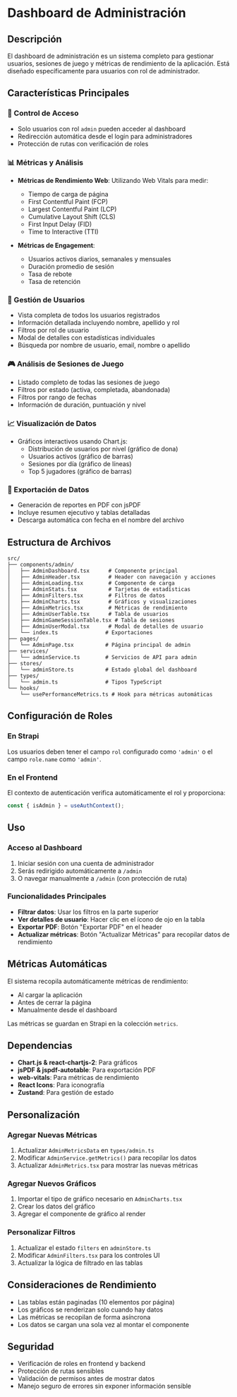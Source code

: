 # Dashboard de Administración

## Descripción

El dashboard de administración es un sistema completo para gestionar usuarios, sesiones de juego y métricas de rendimiento de la aplicación. Está diseñado específicamente para usuarios con rol de administrador.

## Características Principales

### 🔐 Control de Acceso
- Solo usuarios con rol `admin` pueden acceder al dashboard
- Redirección automática desde el login para administradores
- Protección de rutas con verificación de roles

### 📊 Métricas y Análisis
- **Métricas de Rendimiento Web**: Utilizando Web Vitals para medir:
  - Tiempo de carga de página
  - First Contentful Paint (FCP)
  - Largest Contentful Paint (LCP)
  - Cumulative Layout Shift (CLS)
  - First Input Delay (FID)
  - Time to Interactive (TTI)

- **Métricas de Engagement**:
  - Usuarios activos diarios, semanales y mensuales
  - Duración promedio de sesión
  - Tasa de rebote
  - Tasa de retención

### 👥 Gestión de Usuarios
- Vista completa de todos los usuarios registrados
- Información detallada incluyendo nombre, apellido y rol
- Filtros por rol de usuario
- Modal de detalles con estadísticas individuales
- Búsqueda por nombre de usuario, email, nombre o apellido

### 🎮 Análisis de Sesiones de Juego
- Listado completo de todas las sesiones de juego
- Filtros por estado (activa, completada, abandonada)
- Filtros por rango de fechas
- Información de duración, puntuación y nivel

### 📈 Visualización de Datos
- Gráficos interactivos usando Chart.js:
  - Distribución de usuarios por nivel (gráfico de dona)
  - Usuarios activos (gráfico de barras)
  - Sesiones por día (gráfico de líneas)
  - Top 5 jugadores (gráfico de barras)

### 📄 Exportación de Datos
- Generación de reportes en PDF con jsPDF
- Incluye resumen ejecutivo y tablas detalladas
- Descarga automática con fecha en el nombre del archivo

## Estructura de Archivos

```
src/
├── components/admin/
│   ├── AdminDashboard.tsx      # Componente principal
│   ├── AdminHeader.tsx         # Header con navegación y acciones
│   ├── AdminLoading.tsx        # Componente de carga
│   ├── AdminStats.tsx          # Tarjetas de estadísticas
│   ├── AdminFilters.tsx        # Filtros de datos
│   ├── AdminCharts.tsx         # Gráficos y visualizaciones
│   ├── AdminMetrics.tsx        # Métricas de rendimiento
│   ├── AdminUserTable.tsx      # Tabla de usuarios
│   ├── AdminGameSessionTable.tsx # Tabla de sesiones
│   ├── AdminUserModal.tsx      # Modal de detalles de usuario
│   └── index.ts               # Exportaciones
├── pages/
│   └── AdminPage.tsx          # Página principal de admin
├── services/
│   └── adminService.ts        # Servicios de API para admin
├── stores/
│   └── adminStore.ts          # Estado global del dashboard
├── types/
│   └── admin.ts               # Tipos TypeScript
└── hooks/
    └── usePerformanceMetrics.ts # Hook para métricas automáticas
```

## Configuración de Roles

### En Strapi
Los usuarios deben tener el campo `rol` configurado como `'admin'` o el campo `role.name` como `'admin'`.

### En el Frontend
El contexto de autenticación verifica automáticamente el rol y proporciona:
```typescript
const { isAdmin } = useAuthContext();
```

## Uso

### Acceso al Dashboard
1. Iniciar sesión con una cuenta de administrador
2. Serás redirigido automáticamente a `/admin`
3. O navegar manualmente a `/admin` (con protección de ruta)

### Funcionalidades Principales
- **Filtrar datos**: Usar los filtros en la parte superior
- **Ver detalles de usuario**: Hacer clic en el ícono de ojo en la tabla
- **Exportar PDF**: Botón "Exportar PDF" en el header
- **Actualizar métricas**: Botón "Actualizar Métricas" para recopilar datos de rendimiento

## Métricas Automáticas

El sistema recopila automáticamente métricas de rendimiento:
- Al cargar la aplicación
- Antes de cerrar la página
- Manualmente desde el dashboard

Las métricas se guardan en Strapi en la colección `metrics`.

## Dependencias

- **Chart.js & react-chartjs-2**: Para gráficos
- **jsPDF & jspdf-autotable**: Para exportación PDF
- **web-vitals**: Para métricas de rendimiento
- **React Icons**: Para iconografía
- **Zustand**: Para gestión de estado

## Personalización

### Agregar Nuevas Métricas
1. Actualizar `AdminMetricsData` en `types/admin.ts`
2. Modificar `AdminService.getMetrics()` para recopilar los datos
3. Actualizar `AdminMetrics.tsx` para mostrar las nuevas métricas

### Agregar Nuevos Gráficos
1. Importar el tipo de gráfico necesario en `AdminCharts.tsx`
2. Crear los datos del gráfico
3. Agregar el componente de gráfico al render

### Personalizar Filtros
1. Actualizar el estado `filters` en `adminStore.ts`
2. Modificar `AdminFilters.tsx` para los controles UI
3. Actualizar la lógica de filtrado en las tablas

## Consideraciones de Rendimiento

- Las tablas están paginadas (10 elementos por página)
- Los gráficos se renderizan solo cuando hay datos
- Las métricas se recopilan de forma asíncrona
- Los datos se cargan una sola vez al montar el componente

## Seguridad

- Verificación de roles en frontend y backend
- Protección de rutas sensibles
- Validación de permisos antes de mostrar datos
- Manejo seguro de errores sin exponer información sensible